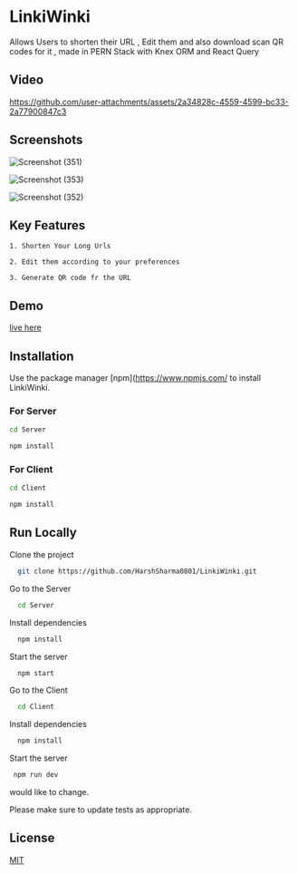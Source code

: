 # LinkiWinki

Allows Users to shorten their URL , Edit them and also download scan QR codes for it , made in PERN Stack with Knex ORM and React Query

## Video



https://github.com/user-attachments/assets/2a34828c-4559-4599-bc33-2a77900847c3




## Screenshots

![Screenshot (351)](https://github.com/user-attachments/assets/ce9f2a76-1aa3-41dc-8be0-891319dee6c9)

![Screenshot (353)](https://github.com/user-attachments/assets/429dee5f-3bb2-45f0-95ac-8fc638e0e5eb)

![Screenshot (352)](https://github.com/user-attachments/assets/8d7f2e87-5ac1-4617-8c51-10dbcfe2c956)



## Key Features 

`1. Shorten Your Long Urls `

`2. Edit them according to your preferences`

`3. Generate QR code fr the URL`

## Demo

[live here](https://linki-winki.vercel.app)

## Installation

Use the package manager [npm](https://www.npmjs.com/ to install LinkiWinki.
### For Server
```bash
cd Server
```
```bash
npm install
```


### For Client
```bash
cd Client
```
```bash
npm install
```



## Run Locally

Clone the project

```bash
  git clone https://github.com/HarshSharma0801/LinkiWinki.git
```
Go to the Server

```bash
  cd Server
```

Install dependencies

```bash
  npm install
```

Start the server

```bash
  npm start
```

Go to the Client

```bash
  cd Client
```

Install dependencies

```bash
  npm install
```

Start the server

```bash
 npm run dev
```

would like to change.

Please make sure to update tests as appropriate.

## License

[MIT](https://choosealicense.com/licenses/mit/)








